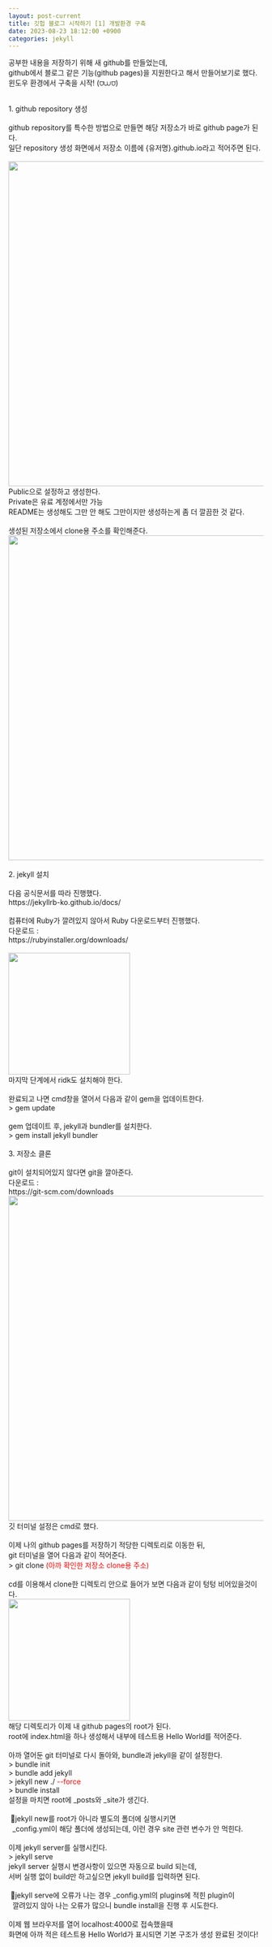 ```yaml
---
layout: post-current
title: 깃헙 블로그 시작하기 [1] 개발환경 구축
date: 2023-08-23 18:12:00 +0900
categories: jekyll
---
```

공부한 내용을 저장하기 위해 새 github를 만들었는데,<br>
github에서 블로그 같은 기능(github pages)을 지원한다고 해서 만들어보기로 했다.<br>
윈도우 환경에서 구축을 시작! (⩌⩊⩌)<br>
<br>
<div class="post-chapter">1. github repository 생성</div><br>
github repository를 특수한 방법으로 만들면 해당 저장소가 바로 github page가 된다.<br>
일단 repository 생성 화면에서 저장소 이름에 {유저명}.github.io라고 적어주면 된다.<br>
<br>
<img src="{{ "/assets/img/jekyll_00001_002.png" }}" style="width: 40rem;"/><br>
Public으로 설정하고 생성한다.<br>
<span class="post-overegg">Private은 유료 계정에서만 가능</span><br>
README는 생성해도 그만 안 해도 그만이지만 생성하는게 좀 더 깔끔한 것 같다.<br>
<br>
생성된 저장소에서 clone용 주소를 확인해준다.<br>
<img src="{{ "/assets/img/jekyll_00001_004.png" }}" style="width: 40rem;"/><br>
<br>
<div class="post-chapter">2. jekyll 설치</div><br>
다음 공식문서를 따라 진행했다.<br>
https://jekyllrb-ko.github.io/docs/<br>
<br>
컴퓨터에 Ruby가 깔려있지 않아서 Ruby 다운로드부터 진행했다.<br>
다운로드 : <br>
https://rubyinstaller.org/downloads/<br>
<br>
<img src="{{ "/assets/img/jekyll_00001_001.png" }}" style="width: 15rem;"/>
<br>
마지막 단계에서 ridk도 설치해야 한다.<br>
<br>
완료되고 나면 cmd창을 열어서 다음과 같이 gem을 업데이트한다.<br>
<div class="post-code">
    > gem update
</div>
<br>
gem 업데이트 후, jekyll과 bundler를 설치한다.
<div class="post-code">
    > gem install jekyll bundler
</div>
<br>
<div class="post-chapter">3. 저장소 클론</div><br>
git이 설치되어있지 않다면 git을 깔아준다.<br>
다운로드 : <br>
https://git-scm.com/downloads<br>
<img src="{{ "/assets/img/jekyll_00001_003.png" }}" style="width: 40rem;"/><br>
<span class="post-overegg">깃 터미널 설정은 cmd로 했다.</span><br>
<br>
이제 나의 github pages를 저장하기 적당한 디렉토리로 이동한 뒤,<br>
git 터미널을 열어 다음과 같이 적어준다.<br>
<div class="post-code">
    > git clone <span style="color: red;">(아까 확인한 저장소 clone용 주소)</span>
</div>
<br>
cd를 이용해서 clone한 디렉토리 안으로 들어가 보면 다음과 같이 텅텅 비어있을것이다.
<br>
<img src="{{ "/assets/img/jekyll_00001_005.png" }}" style="width: 15rem;"/><br>
<span class="post-overegg">해당 디렉토리가 이제 내 github pages의 root가 된다.</span><br>
root에 index.html을 하나 생성해서 내부에 테스트용 Hello World를 적어준다.<br>
<br>
아까 열어둔 git 터미널로 다시 돌아와, bundle과 jekyll을 같이 설정한다.<br>
<div class="post-code">
    > bundle init<br>
    > bundle add jekyll<br>
    > jekyll new ./ <span style="color: red;">--force</span><br>
    > bundle install
</div>
설정을 마치면 root에 _posts와 _site가 생긴다.<br>
<br>
&nbsp;🔸jekyll new를 root가 아니라 별도의 폴더에 실행시키면<br>
&nbsp;&nbsp;_config.yml이 해당 폴더에 생성되는데, 이런 경우 site 관련 변수가 안 먹힌다.<br>
<br>
이제 jekyll server를 실행시킨다.<br>
<div class="post-code">
    > jekyll serve
</div>
jekyll server 실행시 변경사항이 있으면 자동으로 build 되는데,<br>
서버 실행 없이 build만 하고싶으면 jekyll build를 입력하면 된다.<br>
<br>
&nbsp;🔸jekyll serve에 오류가 나는 경우 _config.yml의 plugins에 적힌 plugin이<br>
&nbsp;&nbsp;깔려있지 않아 나는 오류가 많으니 bundle install을 진행 후 시도한다.<br>
<br>
이제 웹 브라우저를 열어 localhost:4000로 접속했을때 <br>
화면에 아까 적은 테스트용 Hello World가 표시되면 기본 구조가 생성 완료된 것이다!<br>